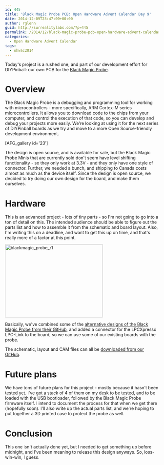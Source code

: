 ```yaml
---
id: 445
title: 'Black Magic Probe PCB: Open Hardware Advent Calendar Day 9'
date: 2014-12-09T23:47:09+00:00
author: rglenn
guid: http://surrealitylabs.com/?p=445
permalink: /2014/12/black-magic-probe-pcb-open-hardware-advent-calendar-day-9/
categories:
  - Open Hardware Advent Calendar
tags:
  - ohwac2014
---
```

Today's project is a rushed one, and part of our development effort for DIYPinball: our own PCB for the <a href="http://www.blacksphere.co.nz/main/blackmagic" target="_blank">Black Magic Probe</a>.

<h1>Overview</h1>
The Black Magic Probe is a debugging and programming tool for working with microcontrollers - more specifically, ARM Cortex-M series microcontrollers. It allows you to download code to the chips from your computer, and control the execution of that code, so you can develop and debug your projects more easily. We're looking at using it for the next series of DIYPinball boards as we try and move to a more Open Source-friendly development environment.

[AFG_gallery id='23']

The design is open source, and is available for sale, but the Black Magic Probe Minis that are currently sold don't seem have level shifting functionality - so they only work at 3.3V - and they only have one style of connector. Further, we needed a bunch, and shipping to Canada costs almost as much as the device itself. Since the design is open source, we decided to try doing our own design for the board, and make them ourselves.

<h1>Hardware</h1>
This is an advanced project - lots of tiny parts - so I'm not going to go into a ton of detail on this. The intended audience should be able to figure out the parts list and how to assemble it from the schematic and board layout. Also, I'm writing this on a deadline, and want to get this up on time, and that's really more of a factor at this point.

<a href="http://www.flickr.com/photos/61091961@N06/15802422687/" title="blackmagic_probe_r1" rel="lightbox"><img src="http://farm8.staticflickr.com/7580/15802422687_b6ac75488c_n.jpg" width="320" height="239" alt="blackmagic_probe_r1" title="blackmagic_probe_r1" class="aligncenter"></a>

Basically, we've combined some of the <a href="https://github.com/blacksphere/blackmagic" target="_blank">alternative designs of the Black Magic Probe from their GitHub</a>, and added a connector for the LPCXpresso LPC-Link to the board, so we can use some of our existing boards with the probe.

The schematic, layout and CAM files can all be <a href="https://github.com/SurrealityLabs/BlackMagicProbePCB" target="_blank">downloaded from our GitHub</a>.

<h1>Future plans</h1>
We have tons of future plans for this project - mostly because it hasn't been tested yet. I've got a stack of 4 of them on my desk to be tested, and to be loaded with the USB bootloader, followed by the Black Magic Probe firmware itself. I intend to document the process for that when we get there (hopefully soon). I'll also write up the actual parts list, and we're hoping to put together a 3D printed case to protect the probe as well.

<h1>Conclusion</h1>
This one isn't actually done yet, but I needed to get something up before midnight, and I've been meaning to release this design anyways. So, loss-win-win, I guess.